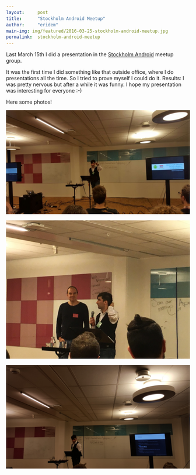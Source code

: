```yaml
---
layout:     post
title:      "Stockholm Android Meetup"
author:     "eridem"
main-img: img/featured/2016-03-25-stockholm-android-meetup.jpg
permalink:  stockholm-android-meetup
---
```


Last March 15th I did a presentation in the [Stockholm Android](http://www.meetup.com/STHLM-Android/) meetup group.

It was the first time I did something like that outside office, where I do presentations all the time. So I tried to prove myself I could do it. Results: I was pretty nervous but after a while it was funny. I hope my presentation was interesting for everyone :-)

Here some photos!

![Stockholm Android - Presentation](/img/posts/2016-03-25-stockholm-android-meetup/1.jpg)

![Stockholm Android - Presentation](/img/posts/2016-03-25-stockholm-android-meetup/2.jpg)

![Stockholm Android - Presentation](/img/posts/2016-03-25-stockholm-android-meetup/3.jpg)
